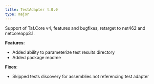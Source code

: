 ```yaml
---
title: TestAdapter 4.0.0
type: major
---
```


Support of Taf.Core v4, features and bugfixes, retarget to net462 and netcoreapp3.1.

**Features:**

* Added ability to parameterize test results directory
* Added package readme

**Fixes:**

* Skipped tests discovery for assemblies not referencing test adapter